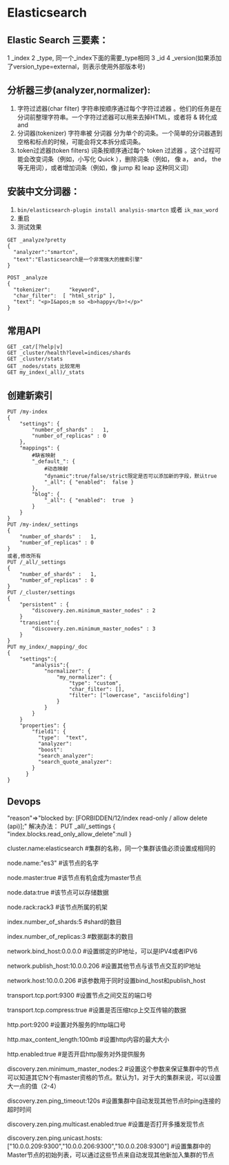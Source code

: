 # Elasticsearch

## Elastic Search 三要素：
1 _index
2 _type, 同一个_index下面的需要_type相同
3 _id
4 _version(如果添加了version_type=external，则表示使用外部版本号)

## 分析器三步(analyzer,normalizer):
1. 字符过滤器(char filter)
    字符串按顺序通过每个字符过滤器 。他们的任务是在分词前整理字符串。一个字符过滤器可以用来去掉HTML，或者将 & 转化成 and
2. 分词器(tokenizer)
    字符串被 分词器 分为单个的词条。一个简单的分词器遇到空格和标点的时候，可能会将文本拆分成词条。
3. token过滤器(token filters)
    词条按顺序通过每个 token 过滤器 。这个过程可能会改变词条（例如，小写化 Quick ），删除词条（例如， 像 a， and， the 等无用词），或者增加词条（例如，像 jump 和 leap 这种同义词）

## 安装中文分词器：
1. `bin/elasticsearch-plugin install analysis-smartcn` 或者 `ik_max_word`
2. 重启
3. 测试效果
```
GET _analyze?pretty
{
  "analyzer":"smartcn",
  "text":"Elasticsearch是一个非常强大的搜索引擎"
}

POST _analyze
{
  "tokenizer":      "keyword", 
  "char_filter":  [ "html_strip" ],
  "text": "<p>I&apos;m so <b>happy</b>!</p>"
}
```
## 常用API
```
GET _cat/[?help|v]
GET _cluster/health?level=indices/shards
GET _cluster/stats
GET _nodes/stats 比较常用
GET my_index(_all)/_stats
```
## 创建新索引
```
PUT /my-index
{
    "settings": {
        "number_of_shards" :   1,
        "number_of_replicas" : 0
    },
    "mappings": {
        #缺省映射
        "_default_": {
            #动态映射
            "dynamic":true/false/strict限定是否可以添加新的字段，默认true
            "_all": { "enabled":  false }
        },
        "blog": {
            "_all": { "enabled":  true  }
        }
    }
}
PUT /my-index/_settings
{
    "number_of_shards" :   1,
    "number_of_replicas" : 0
}
或者,修改所有
PUT /_all/_settings
{
    "number_of_shards" :   1,
    "number_of_replicas" : 0
}
PUT /_cluster/settings
{
    "persistent" : {
        "discovery.zen.minimum_master_nodes" : 2
    }
    "transient":{
        "discovery.zen.minimum_master_nodes" : 3
    }
}
PUT my_index/_mapping/_doc
{
    "settings":{
        "analysis":{
            "normalizer": {
                "my_normalizer": {
                    "type": "custom",
                    "char_filter": [],
                    "filter": ["lowercase", "asciifolding"]
                }
            }
        }
    }
    "properties": {
        "field1": {
          "type":  "text",
          "analyzer":
          "boost":
          "search_analyzer":
          "search_quote_analyzer":
        }
      }
}
```
## Devops
"reason"=>"blocked by: [FORBIDDEN/12/index read-only / allow delete (api)];"
解决办法：
PUT _all/_settings
{ 
"index.blocks.read_only_allow_delete":null 
}

cluster.name:elasticsearch #集群的名称，同一个集群该值必须设置成相同的

node.name:"es3" #该节点的名字

node.master:true #该节点有机会成为master节点

node.data:true #该节点可以存储数据

node.rack:rack3 #该节点所属的机架

index.number_of_shards:5 #shard的数目

index.number_of_replicas:3 #数据副本的数目

network.bind_host:0.0.0.0 #设置绑定的IP地址，可以是IPV4或者IPV6

network.publish_host:10.0.0.206 #设置其他节点与该节点交互的IP地址

network.host:10.0.0.206 #该参数用于同时设置bind_host和publish_host

transport.tcp.port:9300 #设置节点之间交互的端口号

transport.tcp.compress:true #设置是否压缩tcp上交互传输的数据

http.port:9200 #设置对外服务的http端口号

http.max_content_length:100mb #设置http内容的最大大小

http.enabled:true #是否开启http服务对外提供服务

discovery.zen.minimum_master_nodes:2 #设置这个参数来保证集群中的节点可以知道其它N个有master资格的节点。默认为1，对于大的集群来说，可以设置大一点的值（2-4）

discovery.zen.ping_timeout:120s #设置集群中自动发现其他节点时ping连接的超时时间

discovery.zen.ping.multicast.enabled:true #设置是否打开多播发现节点

discovery.zen.ping.unicast.hosts:["10.0.0.209:9300","10.0.0.206:9300","10.0.0.208:9300"] #设置集群中的Master节点的初始列表，可以通过这些节点来自动发现其他新加入集群的节点
